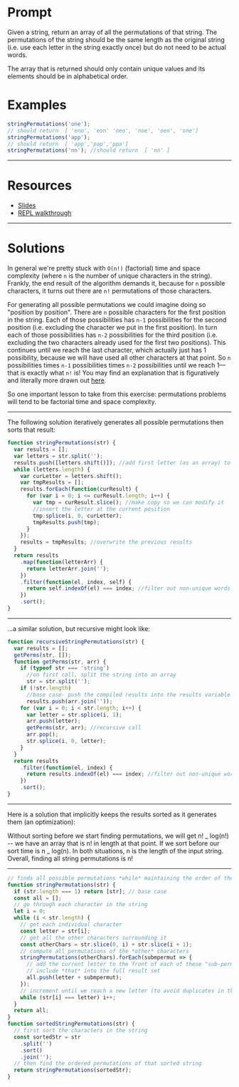 # Prompt

Given a string, return an array of all the permutations of that string. The permutations of the string should be the same length as the original string (i.e. use each letter in the string exactly once) but do not need to be actual words.

The array that is returned should only contain unique values and its elements should be in alphabetical order.

# Examples

```javascript
stringPermutations('one');
// should return  [ 'eno', 'eon' 'neo', 'noe', 'oen', 'one']
stringPermutations('app');
// should return  [ 'app','pap','ppa']
stringPermutations('nn'); //should return  [ 'nn' ]
```

---

# Resources

- [Slides](http://slides.com/seemaullal/reacto#/)
- [REPL walkthrough](https://repl.it/lFv/49)

---

# Solutions

In general we're pretty stuck with `O(n!)` (factorial) time and space complexity (where `n` is the number of unique characters in the string). Frankly, the end result of the algorithm demands it, because for `n` possible characters, it turns out there are `n!` permutations of those characters.

For generating all possible permutations we could imagine doing so "position by position". There are `n` possible characters for the first position in the string. Each of those possibilities has `n-1` possibilities for the second position (i.e. excluding the character we put in the first position). In turn each of those possibilities has `n-2` possibilities for the third position (i.e. excluding the two characters already used for the first two positions). This continues until we reach the last character, which actually just has 1 possibility, because we will have used all other characters at that point. So `n` possibilities times `n-1` possibilities times `n-2` possibilities until we reach 1—that is exactly what `n!` is! You may find an explanation that is figuratively and literally more drawn out [here](https://www.khanacademy.org/math/precalculus/prob-comb/combinatorics-precalc/v/factorial-and-counting-seat-arrangements).

So one important lesson to take from this exercise: permutations problems will tend to be factorial time and space complexity.

---

The following solution iteratively generates all possible permutations then sorts that result:

```js
function stringPermutations(str) {
  var results = [];
  var letters = str.split('');
  results.push([letters.shift()]); //add first letter (as an array) to results
  while (letters.length) {
    var curLetter = letters.shift();
    var tmpResults = [];
    results.forEach(function(curResult) {
      for (var i = 0; i <= curResult.length; i++) {
        var tmp = curResult.slice(); //make copy so we can modify it
        //insert the letter at the current position
        tmp.splice(i, 0, curLetter);
        tmpResults.push(tmp);
      }
    });
    results = tmpResults; //overwrite the previous results
  }
  return results
    .map(function(letterArr) {
      return letterArr.join('');
    })
    .filter(function(el, index, self) {
      return self.indexOf(el) === index; //filter out non-unique words
    })
    .sort();
}
```

---

...a similar solution, but recursive might look like:

```javascript
function recursiveStringPermutations(str) {
  var results = [];
  getPerms(str, []);
  function getPerms(str, arr) {
    if (typeof str === 'string')
      //on first call, split the string into an array
      str = str.split('');
    if (!str.length)
      //base case- push the compiled results into the results variable
      results.push(arr.join(''));
    for (var i = 0; i < str.length; i++) {
      var letter = str.splice(i, 1);
      arr.push(letter);
      getPerms(str, arr); //recursive call
      arr.pop();
      str.splice(i, 0, letter);
    }
  }
  return results
    .filter(function(el, index) {
      return results.indexOf(el) === index; //filter out non-unique words
    })
    .sort();
}
```

---

Here is a solution that implicitly keeps the results sorted as it generates them (an optimization):

Without sorting before we start finding permutations, we will get n! _ log(n!) -- we have an array that is n! in length at that point. If we sort before our sort time is n _ log(n). In both situations, n is the length of the input string. Overall, finding all string permutations is n!

---

```js
// finds all possible permutations *while* maintaining the order of the characters
function stringPermutations(str) {
  if (str.length === 1) return [str]; // base case
  const all = [];
  // go through each character in the string
  let i = 0;
  while (i < str.length) {
    // get each individual character
    const letter = str[i];
    // get all the other characters surrounding it
    const otherChars = str.slice(0, i) + str.slice(i + 1);
    // compute all permutations of the *other* characters
    stringPermutations(otherChars).forEach(submpermut => {
      // add the current letter to the front of each of these "sub-permutations"
      // include *that* into the full result set
      all.push(letter + submpermut);
    });
    // increment until we reach a new letter (to avoid duplicates in the result set)
    while (str[i] === letter) i++;
  }
  return all;
}
function sortedStringPermutations(str) {
  // first sort the characters in the string
  const sortedStr = str
    .split('')
    .sort()
    .join('');
  // then find the ordered permutations of that sorted string
  return stringPermutations(sortedStr);
}
```

